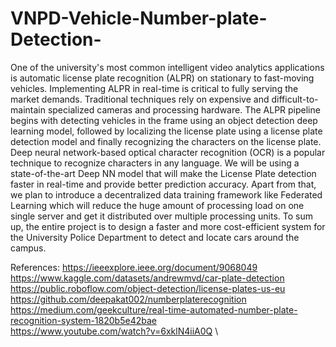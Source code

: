 # VNPD-Vehicle-Number-plate-Detection-
One of the university's most common intelligent video analytics applications is automatic license plate recognition (ALPR) on stationary to fast-moving vehicles. Implementing ALPR in real-time is critical to fully serving the market demands. 
Traditional techniques rely on expensive and difficult-to-maintain specialized cameras and processing hardware. The ALPR pipeline begins with detecting vehicles in the frame using an object detection deep learning model, followed by localizing the license plate using a license plate detection model and finally recognizing the characters on the license plate. Deep neural network-based optical character recognition (OCR) is a popular technique to recognize characters in any language. 
We will be using a state-of-the-art Deep NN model that will make the License Plate detection faster in real-time and provide better prediction accuracy. Apart from that, we plan to introduce a decentralized data training framework like Federated Learning which will reduce the huge amount of processing load on one single server and get it distributed over multiple processing units. To sum up, the entire project is to design a faster and more cost-efficient system for the University Police Department to detect and locate cars around the campus.

References:
https://ieeexplore.ieee.org/document/9068049 \
https://www.kaggle.com/datasets/andrewmvd/car-plate-detection	\
https://public.roboflow.com/object-detection/license-plates-us-eu \
https://github.com/deepakat002/numberplaterecognition \
https://medium.com/geekculture/real-time-automated-number-plate-recognition-system-1820b5e42bae	 \
https://www.youtube.com/watch?v=6xklN4iiA0Q \
